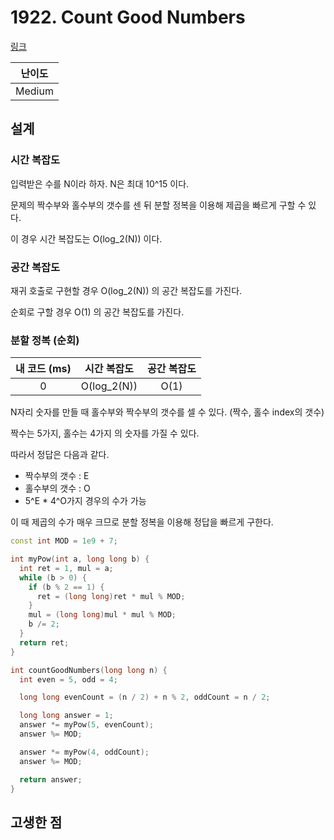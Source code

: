 # 1922. Count Good Numbers

[링크](https://leetcode.com/problems/count-good-numbers/description/)

| 난이도 |
| :----: |
| Medium |

## 설계

### 시간 복잡도

입력받은 수를 N이라 하자. N은 최대 10^15 이다.

문제의 짝수부와 홀수부의 갯수를 센 뒤 분할 정복을 이용해 제곱을 빠르게 구할 수 있다.

이 경우 시간 복잡도는 O(log_2(N)) 이다.

### 공간 복잡도

재귀 호출로 구현할 경우 O(log_2(N)) 의 공간 복잡도를 가진다.

순회로 구할 경우 O(1) 의 공간 복잡도를 가진다.

### 분할 정복 (순회)

| 내 코드 (ms) | 시간 복잡도 | 공간 복잡도 |
| :----------: | :---------: | :---------: |
|      0       | O(log_2(N)) |    O(1)     |

N자리 숫자를 만들 때 홀수부와 짝수부의 갯수를 셀 수 있다. (짝수, 홀수 index의 갯수)

짝수는 5가지, 홀수는 4가지 의 숫자를 가질 수 있다.

따라서 정답은 다음과 같다.

- 짝수부의 갯수 : E
- 홀수부의 갯수 : O
- 5^E \* 4^O가지 경우의 수가 가능

이 때 제곱의 수가 매우 크므로 분할 정복을 이용해 정답을 빠르게 구한다.

```cpp
const int MOD = 1e9 + 7;

int myPow(int a, long long b) {
  int ret = 1, mul = a;
  while (b > 0) {
    if (b % 2 == 1) {
      ret = (long long)ret * mul % MOD;
    }
    mul = (long long)mul * mul % MOD;
    b /= 2;
  }
  return ret;
}

int countGoodNumbers(long long n) {
  int even = 5, odd = 4;

  long long evenCount = (n / 2) + n % 2, oddCount = n / 2;

  long long answer = 1;
  answer *= myPow(5, evenCount);
  answer %= MOD;

  answer *= myPow(4, oddCount);
  answer %= MOD;

  return answer;
}
```

## 고생한 점
